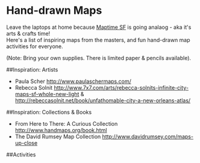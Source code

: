 Hand-drawn Maps
===============

Leave the laptops at home because [Maptime SF](http://www.meetup.com/Maptime-SF/) is going analaog - aka it's arts & crafts time!  
Here's a list of inspiring maps from the masters, and fun hand-drawn map activities for everyone.

(Note: Bring your own supplies.  There is limited paper & pencils available).

##Inspiration: Artists
* Paula Scher http://www.paulaschermaps.com/  
* Rebecca Solnit http://www.7x7.com/arts/rebecca-solnits-infinite-city-maps-sf-whole-new-light &   http://rebeccasolnit.net/book/unfathomable-city-a-new-orleans-atlas/  

##Inspiration: Collections & Books
* From Here to There: A Curious Collection http://www.handmaps.org/book.html
* The David Rumsey Map Collection http://www.davidrumsey.com/maps-up-close

##Activities
